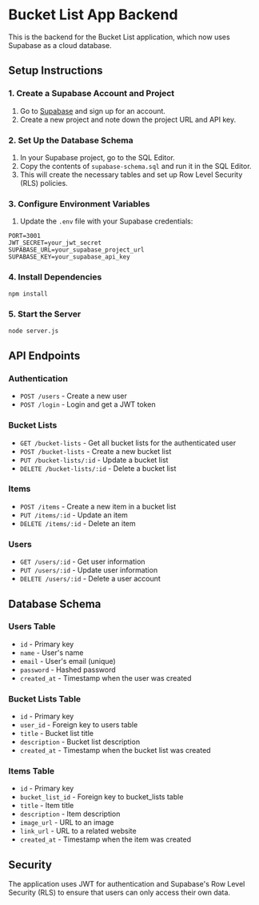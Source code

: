 # Bucket List App Backend

This is the backend for the Bucket List application, which now uses Supabase as a cloud database.

## Setup Instructions

### 1. Create a Supabase Account and Project

1. Go to [Supabase](https://supabase.com/) and sign up for an account.
2. Create a new project and note down the project URL and API key.

### 2. Set Up the Database Schema

1. In your Supabase project, go to the SQL Editor.
2. Copy the contents of `supabase-schema.sql` and run it in the SQL Editor.
3. This will create the necessary tables and set up Row Level Security (RLS) policies.

### 3. Configure Environment Variables

1. Update the `.env` file with your Supabase credentials:

```
PORT=3001
JWT_SECRET=your_jwt_secret
SUPABASE_URL=your_supabase_project_url
SUPABASE_KEY=your_supabase_api_key
```

### 4. Install Dependencies

```bash
npm install
```

### 5. Start the Server

```bash
node server.js
```

## API Endpoints

### Authentication

- `POST /users` - Create a new user
- `POST /login` - Login and get a JWT token

### Bucket Lists

- `GET /bucket-lists` - Get all bucket lists for the authenticated user
- `POST /bucket-lists` - Create a new bucket list
- `PUT /bucket-lists/:id` - Update a bucket list
- `DELETE /bucket-lists/:id` - Delete a bucket list

### Items

- `POST /items` - Create a new item in a bucket list
- `PUT /items/:id` - Update an item
- `DELETE /items/:id` - Delete an item

### Users

- `GET /users/:id` - Get user information
- `PUT /users/:id` - Update user information
- `DELETE /users/:id` - Delete a user account

## Database Schema

### Users Table

- `id` - Primary key
- `name` - User's name
- `email` - User's email (unique)
- `password` - Hashed password
- `created_at` - Timestamp when the user was created

### Bucket Lists Table

- `id` - Primary key
- `user_id` - Foreign key to users table
- `title` - Bucket list title
- `description` - Bucket list description
- `created_at` - Timestamp when the bucket list was created

### Items Table

- `id` - Primary key
- `bucket_list_id` - Foreign key to bucket_lists table
- `title` - Item title
- `description` - Item description
- `image_url` - URL to an image
- `link_url` - URL to a related website
- `created_at` - Timestamp when the item was created

## Security

The application uses JWT for authentication and Supabase's Row Level Security (RLS) to ensure that users can only access their own data.
